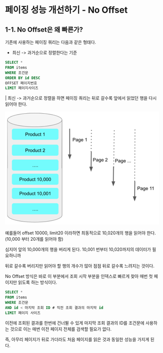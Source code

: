 # 페이징 성능 개선하기 - No Offset

## 1-1. No Offset은 왜 빠른가?

기존에 사용하는 페이징 쿼리는 다음과 같은 형태다.

- 최신 -> 과거순으로 정렬한다는 기준
```sql
SELECT *
FROM items
WHERE 조건문
ORDER BY id DESC
OFFSET 페이지번호
LIMIT 페이지사이즈
```

| 최신 -> 과거순으로 정렬을 하면 페이징 쿼리는 뒤로 갈수록 앞에서 읽었던 행을 다시 읽어야 한다.

![img.png](img/img.png)

예를들어 offset 10000, limit20 이라하면 최동적으로 10,020개의 행을 읽어야 한다.
(10,000 부터 20개를 읽어야 함)

심지어 앞의 10,000개의 행을 버리게 된다. 10,001 번부터 10,020까지의 데이터가 필요하니까

뒤로 갈수록 버리지만 읽어야 할 행의 개수가 많아 점점 뒤로 갈수록 느려지는 것이다.

No Offset 방식은 바로 이 부분에서 조회 시작 부분을 인덱스로 빠르게 찾아 매번 첫 페이지만 읽도록 하는 방식이다.

```sql
SELECT *
FROM items
WHERE 조건문
AND id < 마지막 조회 ID # 직전 조회 결과의 마지막 id
LIMIT 페이지 사이즈
```
이전에 조회된 결과를 한번에 건너뛸 수 있게 마지막 조회 결과의 ID를 조건문에 사용하는 것으로 이는 매번 이전 페이지 전체를 검색할 필요가 없다.

즉, 아무리 페이지가 뒤로 가더라도 처음 페이지를 읽은 것과 동일한 성능을 가지게 된다.